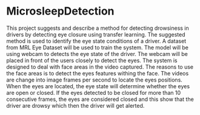 # MicrosleepDetection
This project suggests and describe a method for detecting drowsiness in drivers by  detecting eye closure using transfer learning. The suggested method is used to identify  the eye state conditions of a driver. A dataset from MRL Eye Dataset will be used to  train the system.
The model will be using webcam to detects the eye state of the driver. The webcam will be placed in front of the users closely to detect the eyes. The system is designed to deal with face areas in the video captured. The reasons to use the face areas is to detect the eyes features withing the face. The videos are change into image frames per second to locate the eyes positions. When the eyes are located, the eye state will determine whether the eyes are open or closed. If the eyes detected to be closed for more than 10 consecutive frames, the eyes are considered closed and this show that the driver are drowsy which then the driver will get alerted. 
